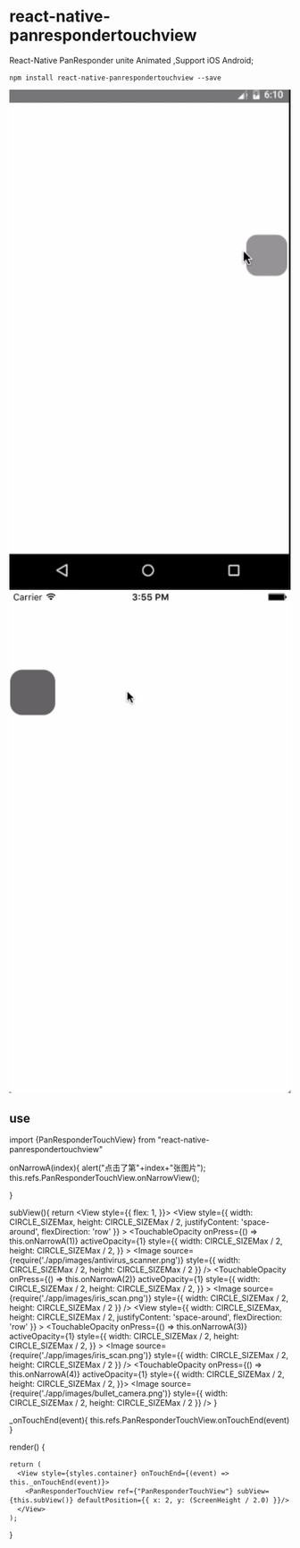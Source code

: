 # react-native-panrespondertouchview
React-Native PanResponder unite Animated ,Support iOS Android;

```
npm install react-native-panrespondertouchview --save

```

![image](https://github.com/CJELLYS/image/blob/master/download.gif?raw=true)
![image](https://github.com/CJELLYS/image/blob/master/downloadios.gif?raw=true)

## use
import {PanResponderTouchView}  from "react-native-panrespondertouchview"

onNarrowA(index){
    alert("点击了第"+index+"张图片");
    this.refs.PanResponderTouchView.onNarrowView();
 
  }

  subView(){
    return <View style={{ flex: 1, }}>
      <View style={{ width: CIRCLE_SIZEMax, height: CIRCLE_SIZEMax / 2, justifyContent: 'space-around', flexDirection: 'row' }} >
        <TouchableOpacity onPress={() => this.onNarrowA(1)} activeOpacity={1} style={{ width: CIRCLE_SIZEMax / 2, height: CIRCLE_SIZEMax / 2, }} >
          <Image source={require('./app/images/antivirus_scanner.png')} style={{ width: CIRCLE_SIZEMax / 2, height: CIRCLE_SIZEMax / 2 }} />
        </TouchableOpacity>
        <TouchableOpacity onPress={() => this.onNarrowA(2)} activeOpacity={1} style={{ width: CIRCLE_SIZEMax / 2, height: CIRCLE_SIZEMax / 2, }} >
          <Image source={require('./app/images/iris_scan.png')} style={{ width: CIRCLE_SIZEMax / 2, height: CIRCLE_SIZEMax / 2 }} />
        </TouchableOpacity>
      </View>
      <View style={{ width: CIRCLE_SIZEMax, height: CIRCLE_SIZEMax / 2, justifyContent: 'space-around', flexDirection: 'row' }} >
        <TouchableOpacity onPress={() => this.onNarrowA(3)} activeOpacity={1} style={{ width: CIRCLE_SIZEMax / 2, height: CIRCLE_SIZEMax / 2, }} >
          <Image source={require('./app/images/iris_scan.png')} style={{ width: CIRCLE_SIZEMax / 2, height: CIRCLE_SIZEMax / 2 }} />
        </TouchableOpacity>
        <TouchableOpacity onPress={() => this.onNarrowA(4)} activeOpacity={1} style={{ width: CIRCLE_SIZEMax / 2, height: CIRCLE_SIZEMax / 2, }}>
          <Image source={require('./app/images/bullet_camera.png')} style={{ width: CIRCLE_SIZEMax / 2, height: CIRCLE_SIZEMax / 2 }} />
        </TouchableOpacity>
      </View>
    </View> 
  }

  _onTouchEnd(event){
     this.refs.PanResponderTouchView.onTouchEnd(event)
  }


  render() {

    return (
      <View style={styles.container} onTouchEnd={(event) => this._onTouchEnd(event)}>
        <PanResponderTouchView ref={"PanResponderTouchView"} subView={this.subView()} defaultPosition={{ x: 2, y: (ScreenHeight / 2.0) }}/>
      </View>
    );
  }
